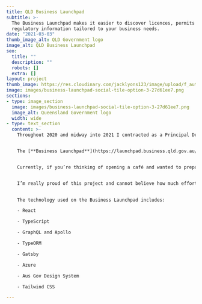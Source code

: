 ```yaml
---
title: QLD Business Launchpad
subtitle: >-
  The Business Launchpad makes it easier to discover licences, permits and
  regulatory information tailored to your business needs.
date: "2021-03-03"
thumb_image_alt: QLD Government logo
image_alt: QLD Business Launchpad
seo:
  title: ""
  description: ""
  robots: []
  extra: []
layout: project
thumb_image: https://res.cloudinary.com/jacklyons123/image/upload/f_auto/v1704532624/Opengraph-default-thumbnail.png
image: images/business-launchpad-social-tile-option-3-27d61ee7.png
sections:
- type: image_section
  image: images/business-launchpad-social-tile-option-3-27d61ee7.png
  image_alt: Queensland Government logo
  width: wide
- type: text_section
  content: >-
    Throughout 2020 and midway into 2021 I contracted as a Principal Developer for Pipefish on behalf of the Queensland Government. There I worked with the team to develop a tool called the Business Launchpad.


    The [**Business Launchpad**](https://launchpad.business.qld.gov.au/) is an interactive tool to help business owners find relevant legislative information relating to their business needs and requirements. Imagine you’re a cafe owner and you want to throw a live music event and serve liquor. By using the Business Launchpad you simply log in with your online myGov business account and step-through the interactive questionnaire. The user can navigate to a “dashboard”  where they will find a detailed list of all the legislative documents they will need.


    Currently, if you’re thinking of opening a café and wanted to prepare fresh food on-site, sell alcohol with meals, provide background music and alfresco dining, and have a new sign on the footpath, you’ll need licences from multiple agencies across all 3 levels of government. Keeping track of everything you need can be time-consuming. That’s where the Business Launchpad really shines.


    I’m really proud of this project and cannot believe how much effort was required to bring it to life. I am grateful for the opportunity and proud of the teamwork involved. We were able to deliver the project successfully, on time and under budget.
    

    The technology used on the Business Launchpad includes:

    - React

    - TypeScript

    - GraphQL and Apollo

    - TypeORM

    - Gatsby

    - Azure

    - Aus Gov Design System

    - Tailwind CSS

---
```


